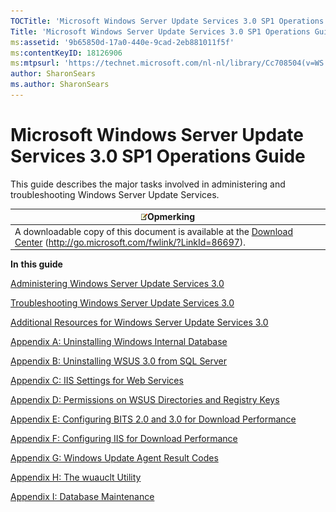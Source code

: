 ```yaml
---
TOCTitle: 'Microsoft Windows Server Update Services 3.0 SP1 Operations Guide'
Title: 'Microsoft Windows Server Update Services 3.0 SP1 Operations Guide'
ms:assetid: '9b65850d-17a0-440e-9cad-2eb881011f5f'
ms:contentKeyID: 18126906
ms:mtpsurl: 'https://technet.microsoft.com/nl-nl/library/Cc708504(v=WS.10)'
author: SharonSears
ms.author: SharonSears
---
```


Microsoft Windows Server Update Services 3.0 SP1 Operations Guide
=================================================================

This guide describes the major tasks involved in administering and troubleshooting Windows Server Update Services.

| ![](/security-updates/images/Cc708504.note(WS.10).gif)Opmerking                                                                                               |
|--------------------------------------------------------------------------------------------------------------------------------------------------------------------------|
| A downloadable copy of this document is available at the [Download Center](http://go.microsoft.com/fwlink/?linkid=86697) (http://go.microsoft.com/fwlink/?LinkId=86697). |

**In** **this guide**

[Administering Windows Server Update Services 3.0](https://technet.microsoft.com/85fb28bc-2b34-4b88-96e2-063fc786d519)

[Troubleshooting Windows Server Update Services 3.0](https://technet.microsoft.com/0c811cbf-ded5-4667-84b4-0e04a058adcf)

[Additional Resources for Windows Server Update Services 3.0](https://technet.microsoft.com/9180a906-bc92-469a-8198-d0b0cabf6dc9)

[Appendix A: Uninstalling Windows Internal Database](https://technet.microsoft.com/f8abcf6e-b6ef-4872-bf51-1b89994700d5)

[Appendix B: Uninstalling WSUS 3.0 from SQL Server](https://technet.microsoft.com/644a4b46-f1eb-48c8-b745-6fa4da00c91c)

[Appendix C: IIS Settings for Web Services](https://technet.microsoft.com/36a1530c-dfad-47df-9a3d-906190038a7a)

[Appendix D: Permissions on WSUS Directories and Registry Keys](https://technet.microsoft.com/92a5f3b2-48cb-4c45-b2c5-84444efd338c)

[Appendix E: Configuring BITS 2.0 and 3.0 for Download Performance](https://technet.microsoft.com/01c3e082-8e15-47c2-badf-3d14554534d6)

[Appendix F: Configuring IIS for Download Performance](https://technet.microsoft.com/52d486c2-c98a-490e-ab14-2be12cdcfb91)

[Appendix G: Windows Update Agent Result Codes](https://technet.microsoft.com/061d0423-f7f1-401e-9ef7-b7d02cd50b7a)

[Appendix H: The wuauclt Utility](https://technet.microsoft.com/26807cd7-72c0-44b1-80f4-a39793801c45)

[Appendix I: Database Maintenance](https://technet.microsoft.com/e787794b-4f09-4d01-ae4e-5983ea7634f9)
